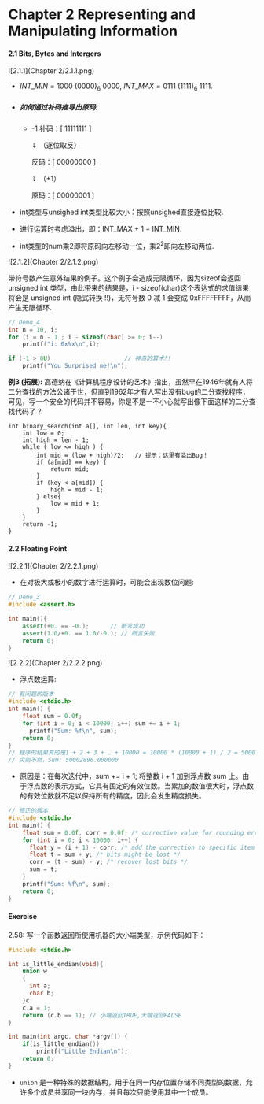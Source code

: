 # Chapter 2 Representing and Manipulating Information

#### 2.1 Bits, Bytes and Intergers

![2.1.1](Chapter 2/2.1.1.png)

- $INT\_MIN = 1000 \ (0000)_6 \ 0000, \ INT\_MAX = 0111 \ (1111)_6 \ 1111$.

- ##### 如何通过补码推导出原码:

  - -1
    补码：[ 11111111 ]

    ⇓ （逐位取反）

    反码：[ 00000000 ]

     ⇓ （+1）

    原码：[ 00000001 ]

- int类型与unsighed int类型比较大小：按照unsighed直接逐位比较.
- 进行运算时考虑溢出，即：INT_MAX + 1 = INT_MIN.
- int类型的num乘2即将原码向左移动一位，乘$2^2$即向左移动两位.

![2.1.2](Chapter 2/2.1.2.png)

​		带符号数产生意外结果的例子。这个例子会造成无限循环，因为sizeof会返回unsigned int 类型，由此带来的结果是，i - sizeof(char)这个表达式的求值结果将会是 unsigned int (隐式转换 !!)，无符号数 0 减 1 会变成 0xFFFFFFFF，从而产生无限循环.

```c++
// Demo_4
int n = 10, i; 
for (i = n - 1 ; i - sizeof(char) >= 0; i--)
    printf("i: 0x%x\n",i);

if (-1 > 0U)                     // 神奇的算术!! 
    printf("You Surprised me!\n"); 
```

**例3 (拓展):**  高德纳在《计算机程序设计的艺术》指出，虽然早在1946年就有人将二分查找的方法公诸于世，但直到1962年才有人写出没有bug的二分查找程序，可见，写一个安全的代码并不容易，你是不是一不小心就写出像下面这样的二分查找代码了？

```
int binary_search(int a[], int len, int key){
	int low = 0; 
	int high = len - 1; 
	while ( low <= high ) {
		int mid = (low + high)/2;   // 提示：这里有溢出Bug！
		if (a[mid] == key) {
			return mid;
		}
		if (key < a[mid]) {
			high = mid - 1;
		} else{
			low = mid + 1;
		}
	}
	return -1;
}
```

#### 2.2 Floating Point

![2.2.1](Chapter 2/2.2.1.png)

- 在对极大或极小的数字进行运算时，可能会出现数位问题:

```c++
// Demo_3
#include <assert.h>

int main(){
    assert(+0. == -0.);      // 断言成功
    assert(1.0/+0. == 1.0/-0.); // 断言失败
    return 0;
}
```

![2.2.2](Chapter 2/2.2.2.png)

- 浮点数运算:

```c++
// 有问题的版本 
#include <stdio.h>
int main() {
    float sum = 0.0f;
    for (int i = 0; i < 10000; i++) sum += i + 1;
      printf("Sum: %f\n", sum);
    return 0;
}
// 程序的结果真的是1 + 2 + 3 + … + 10000 = 10000 * (10000 + 1) / 2 = 50005000 吗?
// 实则不然，Sum: 50002896.000000
```

- 
  原因是：在每次迭代中，sum += i + 1; 将整数 i + 1 加到浮点数 sum 上。由于浮点数的表示方式，它具有固定的有效位数。当累加的数值很大时，浮点数的有效位数就不足以保持所有的精度，因此会发生精度损失。

```c++
// 修正的版本
#include <stdio.h>
int main() {
    float sum = 0.0f, corr = 0.0f; /* corrective value for rounding error */
    for (int i = 0; i < 10000; i++) {
      float y = (i + 1) - corr; /* add the correction to specific item */
      float t = sum + y; /* bits might be lost */
      corr = (t - sum) - y; /* recover lost bits */
      sum = t;
    }
    printf("Sum: %f\n", sum);
    return 0;
}
```

#### Exercise

2.58: 写一个函数返回所使用机器的大小端类型，示例代码如下：

```c++
#include <stdio.h>

int is_little_endian(void){
    union w
    {
      int a;
      char b;
    }c;
    c.a = 1;
    return (c.b == 1); // 小端返回TRUE,大端返回FALSE
}

int main(int argc, char *argv[]) {
    if(is_little_endian())
        printf("Little Endian\n");
    return 0;
}
```

- `union` 是一种特殊的数据结构，用于在同一内存位置存储不同类型的数据，允许多个成员共享同一块内存，并且每次只能使用其中一个成员。